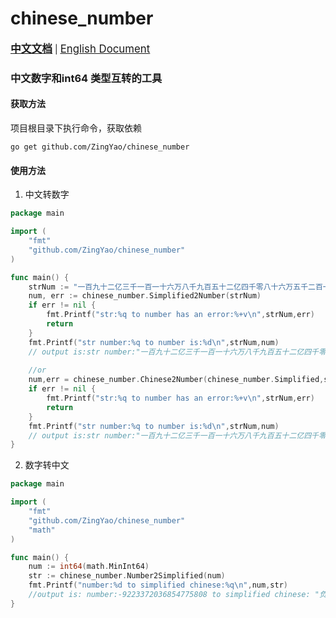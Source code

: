 # chinese_number
<big><u>**中文文档**</u></big> | <big><u>[English Document](https://github.com/ZingYao/chinese_number/blob/master/README_EN.md)</u></big>

### 中文数字和int64 类型互转的工具

#### 获取方法
项目根目录下执行命令，获取依赖
```shell
go get github.com/ZingYao/chinese_number
```

#### 使用方法
1. 中文转数字
```go
package main

import (
	"fmt"
	"github.com/ZingYao/chinese_number"
)

func main() {
	strNum := "一百九十二亿三千一百一十六万八千九百五十二亿四千零八十六万五千二百一十三"
	num, err := chinese_number.Simplified2Number(strNum)
	if err != nil {
		fmt.Printf("str:%q to number has an error:%+v\n",strNum,err)
		return
	}
	fmt.Printf("str number:%q to number is:%d\n",strNum,num)
	// output is:str number:"一百九十二亿三千一百一十六万八千九百五十二亿四千零八十六万五千二百一十三" to number is:1923116895240865213
	
	//or
	num,err = chinese_number.Chinese2Number(chinese_number.Simplified,strNum)
	if err != nil {
		fmt.Printf("str:%q to number has an error:%+v\n",strNum,err)
		return
	}
	fmt.Printf("str number:%q to number is:%d\n",strNum,num)
	// output is:str number:"一百九十二亿三千一百一十六万八千九百五十二亿四千零八十六万五千二百一十三" to number is:1923116895240865213
}
```
2. 数字转中文

```go
package main

import (
	"fmt"
	"github.com/ZingYao/chinese_number"
	"math"
)

func main() {
	num := int64(math.MinInt64)
	str := chinese_number.Number2Simplified(num)
	fmt.Printf("number:%d to simplified chinese:%q\n",num,str)
	//output is: number:-9223372036854775808 to simplified chinese: "负九百二十二亿三千三百七十二万零三百六十八亿五千四百七十七万五千八百零八"
}
```